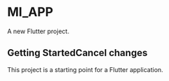 # MI_APP

A new Flutter project.

## Getting StartedCancel changes

This project is a starting point for a Flutter application.

